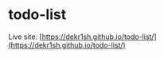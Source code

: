 # todo-list

Live site: [https://dekr1sh.github.io/todo-list/](https://dekr1sh.github.io/todo-list/)